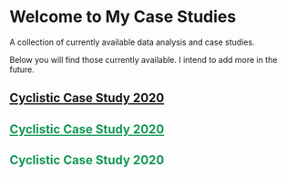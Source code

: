 # **Welcome to My Case Studies**

A collection of currently available data analysis and case studies.

Below you will find those currently available. I intend to add more in the future. 


## [**Cyclistic Case Study 2020**](Cyclistic-Data-Analysis-2020)

## <a href="Cyclistic Case Study Analysis 2020" style="color: #159957;"><strong>Cyclistic Case Study 2020</strong></a>

## <a href="Cyclistic Case Study Analysis 2020" style="color: #159957; text-decoration: none"><strong>Cyclistic Case Study 2020</strong></a>

